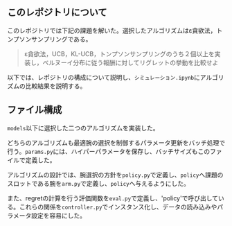 ## このレポジトリについて
このレポジトリでは下記の課題を解いた。選択したアルゴリズムはε貪欲法，トンプソンサンプリングである。
> ε貪欲法，UCB，KL-UCB，トンプソンサンプリングのうち２個以上を実装し，ベルヌーイ分布に従う報酬に対してリグレットの挙動を比較せよ

以下では、レポジトリの構成について説明し、`シミュレーション.ipynb`にアルゴリズムの比較結果を説明する。

## ファイル構成
`models`以下に選択した二つのアルゴリズムを実装した。

どちらのアルゴリズムも最適腕の選択を制御するパラメータ更新をバッチ処理で行う。`params.py`には、ハイパーパラメータを保存し、バッチサイズもこのファイルで定義した。

アルゴリズムの設計では、腕選択の方針を`policy.py`で定義し、`policy`へ課題のスロットである腕を`arm.py`で定義し、`policy`へ与えるようにした。

また、regretの計算を行う評価関数を`eval.py`で定義し、'policy'で呼び出している。これらの関係を`controller.py`でインスタンス化し、データの読み込みやパラメータ設定を容易にした。
